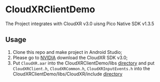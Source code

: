 # CloudXRClientDemo

The Project integrates with CloudXR v3.0 uisng Pico Native SDK v1.3.5

## Usage
1. Clone this repo and make project in Android Studio;
2. Please go to [NVIDIA](https://developer.nvidia.com/nvidia-cloudxr-sdk-get-started) download the CloudXR SDK v3.0;
3. Put ``CloudXR.aar`` into the CloudXRClientDemo/libs [directory](https://github.com/picoxr/CloudXRClientDemo/blob/main/libs) and put ``CloudXRClient.h``, ``CloudXRCommon.h``, ``CloudXRInputEvents.h`` into the CloudXRClientDemo/libs/CloudXR/include [directory](https://github.com/picoxr/CloudXRClientDemo/blob/main/libs/CloudXR/include)
